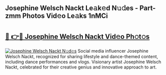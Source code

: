 ## Josephine Welsch Nackt Le𝚊k𝚎d N𝚞𝚍es - Part-zmm Photos Vid𝚎o Le𝚊ks 1nMCi

# <h2><a href="http://fb13eo.evod.top/?m=Josephine+Welsch+Nackt">🔗 👉🔴 Josephine Welsch Nackt Vid𝚎o Ph𝚘t𝚘s</a></h2>

[![Josephine Welsch Nackt N𝚞d𝚎s](https://i.imgur.com/8V9OHl7.gif)](http://fb13eo.evod.top/?m=Josephine+Welsch+Nackt)
Social media influencer Josephine Welsch Nackt, recognized for sharing lifestyle and dance-themed content, including dance performances and vlogs. Visionary artist Josephine Welsch Nackt, celebrated for their creative genius and innovative approach to art. 
